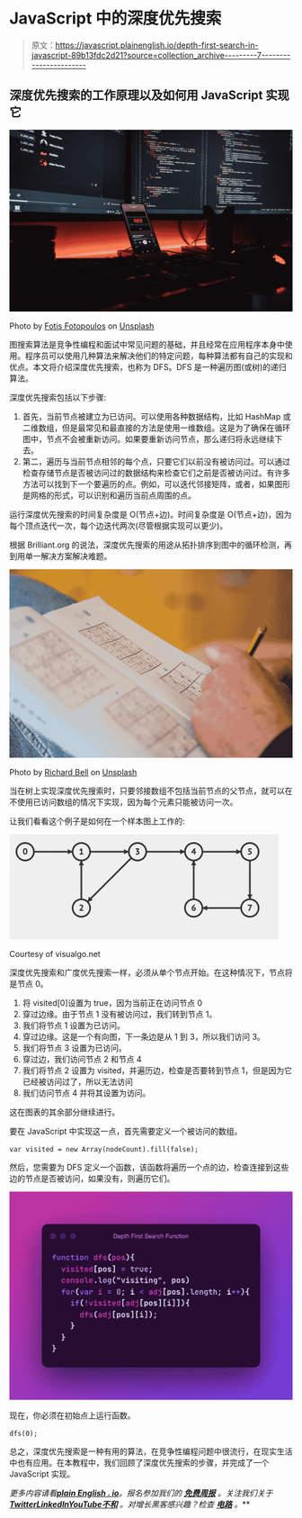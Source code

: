 # JavaScript 中的深度优先搜索

> 原文：<https://javascript.plainenglish.io/depth-first-search-in-javascript-89b13fdc2d21?source=collection_archive---------7----------------------->

## 深度优先搜索的工作原理以及如何用 JavaScript 实现它

![](img/bc873cd3cc8f58fc5c200c39a549b52c.png)

Photo by [Fotis Fotopoulos](https://unsplash.com/es/@ffstop?utm_source=unsplash&utm_medium=referral&utm_content=creditCopyText) on [Unsplash](https://unsplash.com/s/photos/programming?utm_source=unsplash&utm_medium=referral&utm_content=creditCopyText)

图搜索算法是竞争性编程和面试中常见问题的基础，并且经常在应用程序本身中使用。程序员可以使用几种算法来解决他们的特定问题，每种算法都有自己的实现和优点。本文将介绍深度优先搜索，也称为 DFS。DFS 是一种遍历图(或树)的递归算法。

深度优先搜索包括以下步骤:

1.  首先，当前节点被建立为已访问。可以使用各种数据结构，比如 HashMap 或二维数组，但是最常见和最直接的方法是使用一维数组。这是为了确保在循环图中，节点不会被重新访问。如果要重新访问节点，那么递归将永远继续下去。
2.  第二，遍历与当前节点相邻的每个点，只要它们以前没有被访问过。可以通过检查存储节点是否被访问过的数据结构来检查它们之前是否被访问过。有许多方法可以找到下一个要遍历的点。例如，可以迭代邻接矩阵，或者，如果图形是网格的形式，可以识别和遍历当前点周围的点。

运行深度优先搜索的时间复杂度是 O(节点+边)。时间复杂度是 O(节点+边)，因为每个顶点迭代一次，每个边迭代两次(尽管根据实现可以更少)。

根据 Brilliant.org 的说法，深度优先搜索的用途从拓扑排序到图中的循环检测，再到用单一解决方案解决难题。

![](img/c296d0f52f5989d07e7d0fe9f74eafc0.png)

Photo by [Richard Bell](https://unsplash.com/@maplerockdesign?utm_source=unsplash&utm_medium=referral&utm_content=creditCopyText) on [Unsplash](https://unsplash.com/s/photos/sudoku?utm_source=unsplash&utm_medium=referral&utm_content=creditCopyText)

当在树上实现深度优先搜索时，只要邻接数组不包括当前节点的父节点，就可以在不使用已访问数组的情况下实现，因为每个元素只能被访问一次。

让我们看看这个例子是如何在一个样本图上工作的:

![](img/a9f5f17a04f994ec434e28f0bd693b6b.png)

Courtesy of visualgo.net

深度优先搜索和广度优先搜索一样，必须从单个节点开始。在这种情况下，节点将是节点 0。

1.  将 visited[0]设置为 true，因为当前正在访问节点 0
2.  穿过边缘。由于节点 1 没有被访问过，我们转到节点 1。
3.  我们将节点 1 设置为已访问。
4.  穿过边缘。这是一个有向图，下一条边是从 1 到 3，所以我们访问 3。
5.  我们将节点 3 设置为已访问。
6.  穿过边，我们访问节点 2 和节点 4
7.  我们将节点 2 设置为 visited，并遍历边，检查是否要转到节点 1，但是因为它已经被访问过了，所以无法访问
8.  我们访问节点 4 并将其设置为访问。

这在图表的其余部分继续进行。

要在 JavaScript 中实现这一点，首先需要定义一个被访问的数组。

```
var visited = new Array(nodeCount).fill(false);
```

然后，您需要为 DFS 定义一个函数，该函数将遍历一个点的边，检查连接到这些边的节点是否被访问，如果没有，则遍历它们。

![](img/fb20179e5d589a095fd2df3cf31488e8.png)

现在，你必须在初始点上运行函数。

```
dfs(0);
```

总之，深度优先搜索是一种有用的算法，在竞争性编程问题中很流行，在现实生活中也有应用。在本教程中，我们回顾了深度优先搜索的步骤，并完成了一个 JavaScript 实现。

*更多内容请看*[***plain English . io***](https://plainenglish.io/)*。报名参加我们的* [***免费周报***](http://newsletter.plainenglish.io/) *。关注我们关于*[***Twitter***](https://twitter.com/inPlainEngHQ)[***LinkedIn***](https://www.linkedin.com/company/inplainenglish/)*[***YouTube***](https://www.youtube.com/channel/UCtipWUghju290NWcn8jhyAw)*[***不和***](https://discord.gg/GtDtUAvyhW) *。对增长黑客感兴趣？检查* [***电路***](https://circuit.ooo/) *。***